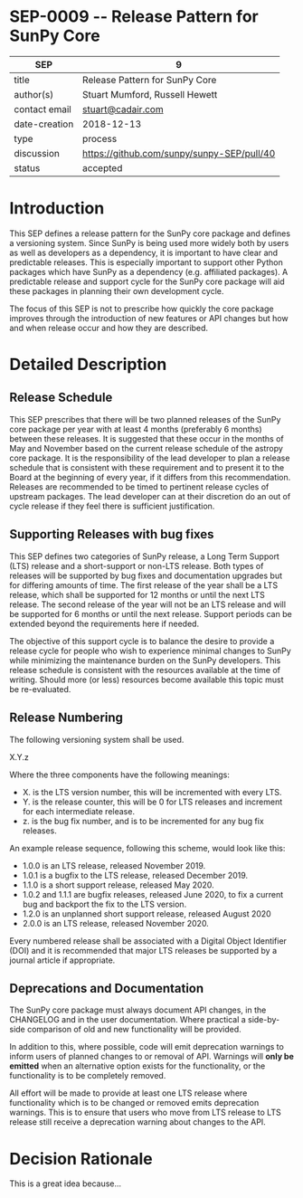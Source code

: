 # SEP-0009 -- Release Pattern for SunPy Core

| SEP           | 9                              |
|---------------|--------------------------------|
| title         | Release Pattern for SunPy Core |
| author(s)     | Stuart Mumford, Russell Hewett |
| contact email | stuart@cadair.com              |
| date-creation | 2018-12-13                     |
| type          | process                        |
| discussion    | https://github.com/sunpy/sunpy-SEP/pull/40 |
| status        | accepted                      |

# Introduction

This SEP defines a release pattern for the SunPy core package and
defines a versioning system. Since SunPy is being used more widely both by
users as well as developers as a dependency, it is important to have clear
and predictable releases.  This is especially important to support other
Python packages which have SunPy as a dependency (e.g. affiliated packages).
A predictable release and support cycle for the SunPy core package will aid
these packages in planning their own development cycle.

The focus of this SEP is not to prescribe how quickly the core package improves
through the introduction of new features or API changes but how and when
release occur and how they are described.

# Detailed Description

## Release Schedule

This SEP prescribes that there will be two planned releases of the SunPy core
package per year with at least 4 months (preferably 6 months) between these
releases. It is suggested that these occur in the months of May and November
based on the current release schedule of the astropy core package. It is the
responsibility of the lead developer to plan a release schedule that is
consistent with these requirement and to present it to the Board at the
beginning of every year, if it differs from this recommendation. Releases are
recommended to be timed to pertinent release cycles of upstream packages. The
lead developer can at their discretion do an out of cycle release if they feel
there is sufficient justification.

## Supporting Releases with bug fixes

This SEP defines two categories of SunPy release, a Long
Term Support (LTS) release and a short-support or non-LTS release. Both types of
releases will be supported by bug fixes and documentation upgrades but for
differing amounts of time. The first release
of the year shall be a LTS release, which shall be supported
for 12 months or until the next LTS release. The second release of the year
will not be an LTS release and will be supported for 6 months or until
the next release. Support periods can be extended beyond the requirements
here if needed.

The objective of this support cycle is to balance the desire to provide a
release cycle for people who wish to experience minimal changes to SunPy while
minimizing the maintenance burden on the SunPy developers. This release schedule
is consistent with the resources available at the time of writing. Should more
(or less) resources become available this topic must be re-evaluated.

## Release Numbering

The following versioning system shall be used.

X.Y.z

Where the three components have the following meanings:

* X. is the LTS version number, this will be incremented with every LTS.
* Y. is the release counter, this will be 0 for LTS releases and increment for each intermediate release.
* z. is the bug fix number, and is to be incremented for any bug fix releases.

An example release sequence, following this scheme, would look like this:

* 1.0.0 is an LTS release, released November 2019.
* 1.0.1 is a bugfix to the LTS release, released December 2019.
* 1.1.0 is a short support release, released May 2020.
* 1.0.2 and 1.1.1 are bugfix releases, released June 2020, to fix a current bug and backport the fix to the LTS version.
* 1.2.0 is an unplanned short support release, released August 2020
* 2.0.0 is an LTS release, released November 2020.

Every numbered release shall be associated with a Digital Object Identifier
(DOI) and it is recommended that major LTS releases be supported by a journal
article if appropriate.

## Deprecations and Documentation

The SunPy core package must always document API changes, in the CHANGELOG and in
the user documentation. Where practical a side-by-side comparison of old and new
functionality will be provided.

In addition to this, where possible, code will emit deprecation warnings
to inform users of planned changes to or removal of API. Warnings will **only be
emitted** when an alternative option exists for the functionality, or the
functionality is to be completely removed.

All effort will be made to provide at least one LTS release where functionality
which is to be changed or removed emits deprecation warnings. This is to ensure
that users who move from LTS release to LTS release still receive a deprecation
warning about changes to the API.

# Decision Rationale
This is a great idea because...
